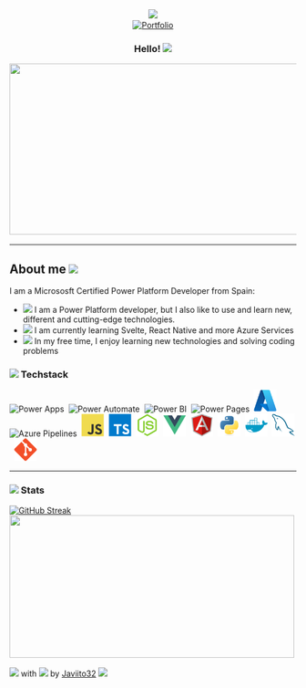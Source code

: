 <div id="header" align="center">
  <img src="https://media1.giphy.com/media/2IudUHdI075HL02Pkk/giphy.gif?cid=ecf05e471ekjipi5i62x5wcogfdtq9ypwlpe430esbw8ux8z&ep=v1_gifs_search&rid=giphy.gif&ct=g" width="150"/>

  <div id="badges">
    <a href="https://portfolio.jskhub.ovh/">
      <img src="https://img.shields.io/badge/Portfolio-black?style=for-the-badge&logo=google-chrome&logoColor=white" alt="Portfolio"/>
    </a>
  </div>

  ### Hello! <img src="https://em-content.zobj.net/source/microsoft-teams/363/waving-hand_1f44b.png" height="25" />
</div>
<div align="center">
  <img src="https://media.giphy.com/media/dWesBcTLavkZuG35MI/giphy.gif" width="600" height="300"/>
</div>

---

## About me <img src="https://em-content.zobj.net/source/microsoft-teams/363/technologist-light-skin-tone_1f9d1-1f3fb-200d-1f4bb.png" height="30" />
I am a Micrososft Certified Power Platform Developer from Spain:
- <img src="https://em-content.zobj.net/source/microsoft-teams/363/telescope_1f52d.png" height="20" /> I am a Power Platform developer, but I also like to use and learn new, different and cutting-edge technologies.
- <img src="https://em-content.zobj.net/source/microsoft-teams/363/seedling_1f331.png" height="20" /> I am currently learning Svelte, React Native and more Azure Services
- <img src="https://em-content.zobj.net/source/microsoft-teams/363/high-voltage_26a1.png" height="20" /> In my free time, I enjoy learning new technologies and solving coding problems

### <!--🧰--> <img src="https://em-content.zobj.net/source/microsoft-teams/363/toolbox_1f9f0.png" height="25" /> Techstack
<div>
  <img src="https://powerapps.microsoft.com/images/application-logos/svg/powerapps.svg" title="Power Apps" alt="Power Apps" width="40" height="40"/>&nbsp;
  <img src="https://powerapps.microsoft.com/images/application-logos/svg/powerautomate.svg" title="Power Automate" alt="Power Automate" width="40" height="40"/>&nbsp;
  <img src="https://powerapps.microsoft.com/images/application-logos/svg/powerbi.svg" title="Power BI" alt="Power BI" width="40" height="40"/>&nbsp;
  <img src="https://powerapps.microsoft.com/images/application-logos/svg/powerpages.svg" title="Power Pages" alt="Power Pages" width="40" height="40"/>&nbsp;
  <img src="https://raw.githubusercontent.com/devicons/devicon/master/icons/azure/azure-original.svg" title="Azure" alt="Azure" width="40" height="40"/>&nbsp;
  <img src="https://cdn.vsassets.io/ext/ms.vss-build-web/common-library/Nav-Launch.3tiJhd.png" title="Azure Pipelines" alt="Azure Pipelines" width="40" height="40"/>&nbsp;
  <img src="https://raw.githubusercontent.com/devicons/devicon/master/icons/javascript/javascript-original.svg" title="JavaScript" alt="JavaScript" width="40" height="40"/>&nbsp;
  <img src="https://raw.githubusercontent.com/devicons/devicon/master/icons/typescript/typescript-original.svg" title="TypeScript" alt="TypeScript" width="40" height="40"/>&nbsp;
  <img src="https://raw.githubusercontent.com/devicons/devicon/master/icons/nodejs/nodejs-plain.svg" title="Node.JS" alt="Node.JS" width="40" height="40"/>&nbsp;
  <img src="https://raw.githubusercontent.com/devicons/devicon/master/icons/vuejs/vuejs-original.svg" title="Vue.js" alt="Vue.js" width="40" height="40"/>&nbsp;
  <img src="https://raw.githubusercontent.com/devicons/devicon/master/icons/angularjs/angularjs-original.svg" title="Angular" alt="Angular" width="40" height="40"/>&nbsp;
  <img src="https://raw.githubusercontent.com/devicons/devicon/master/icons/python/python-original.svg" title="Python" alt="Python" width="40" height="40"/>&nbsp;
  <img src="https://raw.githubusercontent.com/devicons/devicon/master/icons/docker/docker-plain.svg" title="Docker" alt="Docker" width="40" height="40"/>&nbsp;
  <img src="https://raw.githubusercontent.com/devicons/devicon/master/icons/mysql/mysql-original.svg" title="MySQL" alt="MySQL" width="40" height="40"/>&nbsp;
  <img src="https://raw.githubusercontent.com/devicons/devicon/master/icons/git/git-plain.svg" title="Git" alt="Git" width="40" height="40"/>&nbsp;
 
  
  
</div>

---

### <!--📈--> <img src="https://em-content.zobj.net/source/microsoft-teams/363/chart-increasing_1f4c8.png" height="25" /> Stats
<!--
<img src="https://github-readme-stats.vercel.app/api?username=Javiito32&theme=radical" width="500" height="250"/>
<img src="https://github-readme-stats.vercel.app/api/top-langs/?username=Javiito32&layout=compact&langs_count=8&theme=radical" width="500" height="250"/>
-->
<a href="https://git.io/streak-stats"><img src="https://streak-stats.demolab.com?user=Javiito32&theme=radical&mode=weekly&card_width=500" alt="GitHub Streak" /></a>
<br>
<img src="https://github-readme-stats.vercel.app/api/top-langs/?username=Javiito32&layout=compact&langs_count=8&theme=radical" width="500" height="250"/>
<!--
<a href="https://git.io/streak-stats"><img src="https://streak-stats.demolab.com?user=Javiito32&theme=dark" alt="GitHub Streak" /></a>
-->
<!--
[![Javiito32 GitHub stats](https://github-readme-stats.vercel.app/api?username=Javiito32&theme=radical)](https://github.com/Javiito32)
[![Top Langs](https://github-readme-stats.vercel.app/api/top-langs/?username=Javiito32&layout=compact&langs_count=8&theme=radical)](https://github.com/Javiito32)
-->

<!--
**Javiito32/Javiito32** is a ✨ _special_ ✨ repository because its `README.md` (this file) appears on your GitHub profile.

Here are some ideas to get you started:

- 🔭 I’m currently working on ...
- 🌱 I’m currently learning ...
- 👯 I’m looking to collaborate on ...
- 🤔 I’m looking for help with ...
- 💬 Ask me about ...
- 📫 How to reach me: ...
- 😄 Pronouns: ...
- ⚡ Fun fact: ...
-->
<img src="https://em-content.zobj.net/source/microsoft-teams/363/keyboard_2328-fe0f.png" height="22" /> with <img src="https://em-content.zobj.net/source/microsoft-teams/363/red-heart_2764-fe0f.png" height="22" /> by [Javiito32](https://github.com/Javiito32) <img src="https://em-content.zobj.net/source/microsoft-teams/363/smiling-face-with-smiling-eyes_1f60a.png" height="22" />
